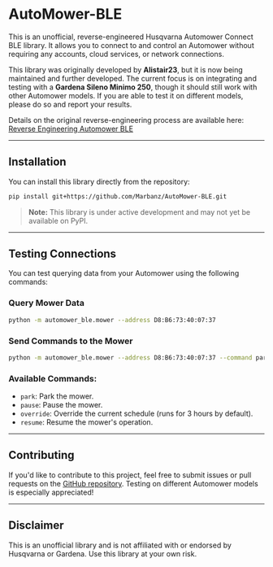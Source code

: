 # AutoMower-BLE

This is an unofficial, reverse-engineered Husqvarna Automower Connect BLE library. It allows you to connect to and control an Automower without requiring any accounts, cloud services, or network connections.

This library was originally developed by **Alistair23**, but it is now being maintained and further developed. The current focus is on integrating and testing with a **Gardena Sileno Minimo 250**, though it should still work with other Automower models. If you are able to test it on different models, please do so and report your results.

Details on the original reverse-engineering process are available here:  
[Reverse Engineering Automower BLE](https://www.alistair23.me/2024/01/06/reverse-engineering-automower-ble)

---

## Installation

You can install this library directly from the repository:

```bash
pip install git+https://github.com/Marbanz/AutoMower-BLE.git
```

> **Note:** This library is under active development and may not yet be available on PyPI.

---

## Testing Connections

You can test querying data from your Automower using the following commands:

### Query Mower Data
```bash
python -m automower_ble.mower --address D8:B6:73:40:07:37
```

### Send Commands to the Mower
```bash
python -m automower_ble.mower --address D8:B6:73:40:07:37 --command park
```

### Available Commands:
- `park`: Park the mower.
- `pause`: Pause the mower.
- `override`: Override the current schedule (runs for 3 hours by default).
- `resume`: Resume the mower's operation.

---

## Contributing

If you'd like to contribute to this project, feel free to submit issues or pull requests on the [GitHub repository](https://github.com/Marbanz/AutoMower-BLE). Testing on different Automower models is especially appreciated!

---

## Disclaimer

This is an unofficial library and is not affiliated with or endorsed by Husqvarna or Gardena. Use this library at your own risk.
